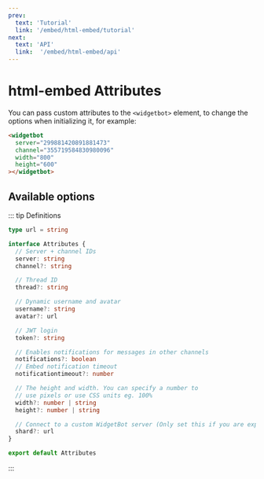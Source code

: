 ```yaml
---
prev:
  text: 'Tutorial'
  link: '/embed/html-embed/tutorial'
next:
  text: 'API'
  link:  '/embed/html-embed/api'
---
```


# html-embed Attributes

You can pass custom attributes to the `<widgetbot>` element, to change the options when initializing it, for example:

```html
<widgetbot
  server="299881420891881473"
  channel="355719584830980096"
  width="800"
  height="600"
></widgetbot>
```

## Available options

::: tip Definitions

```ts
type url = string

interface Attributes {
  // Server + channel IDs
  server: string
  channel?: string

  // Thread ID
  thread?: string

  // Dynamic username and avatar
  username?: string
  avatar?: url

  // JWT login
  token?: string

  // Enables notifications for messages in other channels
  notifications?: boolean
  // Embed notification timeout
  notificationtimeout?: number

  // The height and width. You can specify a number to
  // use pixels or use CSS units eg. 100%
  width?: number | string
  height?: number | string

  // Connect to a custom WidgetBot server (Only set this if you are explicitly told to)
  shard?: url
}

export default Attributes
```
:::
